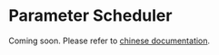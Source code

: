 # Parameter Scheduler

Coming soon. Please refer to [chinese documentation](https://mmengine.readthedocs.io/zh_CN/latest/tutorials/param_scheduler.html).
